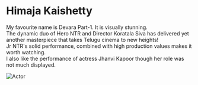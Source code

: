 # Himaja Kaishetty
My favourite name is Devara Part-1. It is visually stunning. <br>
The dynamic duo of Hero NTR and Director Koratala Siva has delivered yet another masterpiece that takes Telugu cinema to new heights!<br> 
Jr NTR's solid performance, combined with high production values makes it worth watching.<br>
I also like the performance of actress Jhanvi Kapoor though her role was not much displayed.

![Actor](C:\Users\S575197\Desktop\hero.jpg.png)
